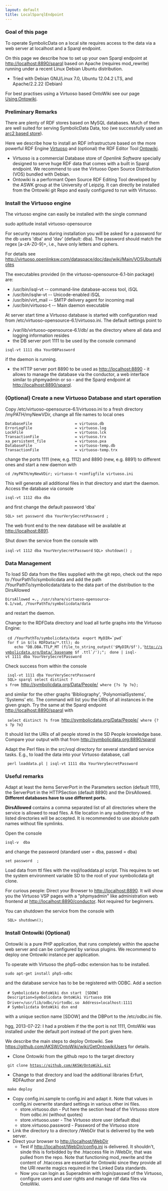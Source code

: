 ```yaml
---
layout: default
title: LocalSparqlEndpoint
---
```


### Goal of this page

To operate SymbolicData on a local site requires access to the data via a web server at localhost and a Sparql endpoint.

On this page we describe how to set up your own Sparql endpoint at <http://localhost:8890/sparql> based on Apache (requires mod\_rewrite) running under a recent Linux Debian Ubuntu distribution.

-   Tried with Debian GNU/Linux 7.0, Ubuntu 12.04.2 LTS, and Apache/2.2.22 (Debian)

For best practises using a Virtuoso based OntoWiki see our page [Using.Ontowiki](Using.Ontowiki "wikilink").

### Preliminary Remarks

There are plenty of RDF stores based on MySQL databases. Much of them are well suited for serving SymbolicData Data, too (we successfully used an [arc2 based store](https://github.com/semsol/arc2/wiki)).

Here we describe how to install an RDF infrastructure based on the more powerful RDF Engine [Virtuoso](http://virtuoso.openlinksw.com) and (optional) the RDF Editor Tool [Ontowiki](http://aksw.org/Projects/OntoWiki.html).

-   Virtuoso is a commercial Database store of *Openlink Software* specially designed to serve huge RDF data that comes with a built in Sparql endpoint. We recommend to use the Virtuoso Open Source Distribution (VOS) bundled with Debian.
-   Ontowiki is a performant Open Source RDF Editing Tool developed by the ASWK group at the University of Leipzig. It can directly be installed from the Ontowiki git Repo and easily configured to run with Virtuoso.

### Install the Virtuoso engine

The virtuoso engine can easily be installed with the single command

  
sudo aptitude install virtuoso-opensource

For security reasons during installation you will be asked for a password for the db users 'dba' and 'dav' (default: dba). The password should match the regex [a-zA-Z0-9]+, i.e., have only letters and ciphers.

For details see <http://virtuoso.openlinksw.com/dataspace/doc/dav/wiki/Main/VOSUbuntuNotes>

The executables provided (in the virtuoso-opensource-6.1-bin package) are:

-   /usr/bin/isql-vt -- command-line database-access tool, iSQL
-   /usr/bin/isqlw-vt -- Unicode-enabled iSQL
-   /usr/bin/virt\_mail -- SMTP delivery agent for incoming mail
-   /usr/bin/virtuoso-t -- Main daemon executable

At server start time a Virtuoso database is started with configuration read from /etc/virtuoso-opensource-6.1/virtuoso.ini. The default settings point to

-   /var/lib/virtuoso-opensource-6.1/db/ as the directory where all data and logging information resides
-   the DB server port 1111 to be used by the console command

`isql-vt 1111 dba YourDBPassword`

if the daemon is running.

-   the HTTP server port 8890 to be used as <http://localhost:8890> - it allows to manage the database via the conductor, a web interface similar to phpmyadmin or so - and the Sparql endpoint at <http://localhost:8890/sparql>.

### (Optional) Create a new Virtuoso Database and start operation

Copy /etc/virtuoso-opensource-6.1/virtuoso.ini to a fresh directory /myPATH/myNewVDir, change all file names to local ones

`DatabaseFile                   = virtuoso.db`
`ErrorLogFile                   = virtuoso.log`
`LockFile                       = virtuoso.lck `
`TransactionFile                = virtuoso.trx`
`xa_persistent_file             = virtuoso.pxa`
`DatabaseFile                   = virtuoso-temp.db`
`TransactionFile                = virtuoso-temp.trx`

change the ports 1111 (new, e.g. 1112) and 8890 (new, e.g. 8891) to different ones and start a new daemon with

`cd /myPATH/myNewVDir; virtuoso-t +configfile virtuoso.ini `

This will generate all additional files in that directory and start the daemon. Access the database via console

`isql-vt 1112 dba dba`

and first change the default password 'dba'

`SQL> set password dba YourVerySecretPassword ;`

The web front end to the new database will be available at <http://localhost:8891>.

Shut down the service from the console with

`isql-vt 1112 dba YourVerySecretPassword`
`SQL> shutdown() ;`

### Data Management

To load SD data from the files supplied with the git repo, check out the repo to /YourPathTo/symbolicdata and add the path /YourPathTo/symbolicdata/data to the data part of the distribution to the DirsAllowed

`DirsAllowed =., /usr/share/virtuoso-opensource-6.1/vad, /YourPathTo/symbolicdata/data`

and restart the daemon.

Change to the RDFData directory and load all turtle graphs into the Virtuoso Engine:

` cd /YourPathTo/symbolicdata/data`
``  export MyDIR=`pwd` ``
` for f in $(ls RDFData/*.ttl); do `
`    echo "DB.DBA.TTLP_MT (file_to_string_output('$MyDIR/$f'),'`[`` http://symbolicdata.org/Data/`basename ``](http://symbolicdata.org/Data/`basename)``  $f .ttl`/');"; ``
` done | isql-vt 1111 dba YourVerySecretPassword`

Check success from within the console

` isql-vt 1111 dba YourVerySecretPassword`
` SQL> sparql select distinct ?s from `<http://symbolicdata.org/Data/People/>` where {?s ?p ?o};`

and similar for the other graphs 'Bibliography', 'PolynomialSystems', 'Systems' etc. The command will list you the URIs of all instances in the given graph. Try the same at the Sparql endpoint <http://localhost:8890/sparql> with

` select distinct ?s from `<http://symbolicdata.org/Data/People/>` where {?s ?p ?o}`

It should list the URIs of all people stored in the SD People knowledge base. Compare your output with that from <http://symbolicdata.org:8890/sparql>

Adapt the Perl files in the src/vsql directory for several standard service tasks. E.g., to load the data into your Virtuoso database, call

` perl loaddata.pl | isql-vt 1111 dba YourVerySecretPassword`

### Useful remarks

Adapt at least the items ServerPort in the Parameters section (default 1111), the ServerPort in the HTTPSection (default 8890) and the DirsAllowed. **Different databases have to use different ports.**

**DirsAllowed** contains a comma separated list of all directories where the service is allowed to read files. A file location in any subdirectory of the listed directories will be accepted. It is recommended to use absolute path names without file symlinks.

Open the console

`isql-v `<DBServerPort>` dba `<passwd>

and change the password (standard user = dba, passwd = dba)

`set password `<old password>` `<new password>`;`

Load data from ttl files with the vsql/loaddata.pl script. This requires to set the system environment variable SD to the root of your symbolicdata git clone.

For curious people: Direct your Browser to <http://localhost:8890>. It will show you the Virtuoso VSP pages with a "phpmyadmin" like administration web frontend at <http://localhost:8890/conductor>. Not required for beginners.

You can shutdown the service from the console with

` SQL> shutdown();`

### Install Ontowiki (Optional)

Ontowiki is a pure PHP application, that runs completely within the apache web server and can be configured by various plugins. We recommend to deploy one Ontowiki instance per application.

To operate with Virtuoso the php5-odbc extension has to be installed.

`sudo apt-get install php5-odbc`

and the database service has to be be registered with ODBC. Add a section

` # Symbolicdata OntoWiki dsn start`
` [SDOW]`
` Description=Symbolicdata OntoWiki Virtuoso DSN`
` Driver=/usr/lib/odbc/virtodbc.so`
` Address=localhost:1111`
` # Symbolicdata OntoWiki dsn end`

with a unique section name [SDOW] and the DBPort to the /etc/odbc.ini file.

  
hgg, 2013-07-22: I had a problem if the the port is not 1111, OntoWiki was installed under the default port instead of the port given here.

We describe the main steps to deploy Ontowiki. See <https://github.com/AKSW/OntoWiki/wiki/GetOntowikiUsers> for details.

-   Clone Ontowiki from the github repo to the target directory

` git clone `[`https://github.com/AKSW/OntoWiki.git`](https://github.com/AKSW/OntoWiki.git)

-   Change to that directory and load the additional libraries Erfurt, RDFAuthor and Zend

` make deploy`

-   Copy config.ini.sample to config.ini and adapt it. Note that values in config.ini overwrite standard settings in various other ini files.
    -   store.virtuoso.dsn - Put here the section head of the Virtuoso store from odbc.ini (without quotes)
    -   store.virtuoso.user - The Virtuoso store user (default dba)
    -   store.virtuoso.password - Password of the Virtuoso store
-   Link the directory to a directory /WebDir that is delivered by the web server.
-   Direct your browser to <http://localhost/WebDir>
    -   Test if <http://localhost/WebDir/config.ini> is delivered. It shouldn't, sinde this is forbidded by the .htaccess file in /WebDir, that was pulled from the repo. Note that functioning mod\_rewrite and the content of .htaccess are essential for Ontowiki since they provide all the URI rewrite magics required in the Linked Data standards.
    -   Now you can login as Superadmin with login/passwd of the Virtuoso, configure users and user rights and manage rdf data files via OntoWiki.

